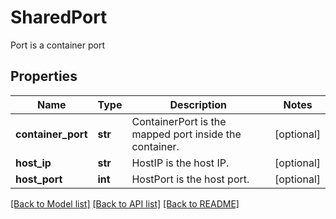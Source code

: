 # SharedPort

Port is a container port

## Properties
Name | Type | Description | Notes
------------ | ------------- | ------------- | -------------
**container_port** | **str** | ContainerPort is the mapped port inside the container.  | [optional] 
**host_ip** | **str** | HostIP is the host IP.  | [optional] 
**host_port** | **int** | HostPort is the host port.  | [optional] 

[[Back to Model list]](../README.md#documentation-for-models) [[Back to API list]](../README.md#documentation-for-api-endpoints) [[Back to README]](../README.md)



